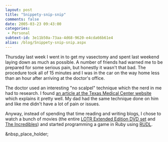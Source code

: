 ```yaml
---
layout: post
title: "Snippety-snip-snip"
comments: false
date: 2005-03-23 09:43:00
categories:
 - Personal
subtext-id: 3e11b50a-73aa-4d68-9620-e4cda66b61e4
alias: /blog/Snippety-snip-snip.aspx
---
```



Thursday last week I went in to get my vasectomy and spent last weekend laying down as much as possible. A number of friends had warned me to be prepared for some serious pain, but honestly it wasn't that bad. The procedure took all of 15 minutes and I was in the car on the way home less than an hour after arriving at the doctor's office.

The doctor used an interesting "no scalpel" technique which the nerd in me had to research. I found [an article at the Texas Medical Center website](http://www.tmc.edu/tmcnews/06_01_03/page_02.html) which explains it pretty well. My dad had the same technique done on him and like me didn't have a lot of pain or issues.

Anyway, instead of spending that time reading and writing blogs, I chose to watch a bunch of movies (the entire [LOTR Extended Edition DVD set](http://www.amazon.com/exec/obidos/ASIN/B000654ZK0/peterprovosto-20) and [The Incredibles](http://www.amazon.com/exec/obidos/ASIN/B00005JN4W/peterprovosto-20)) and started programming a game in Ruby using [RUDL](http://sourceforge.net/projects/rudl).

&nbsp_place_holder;

